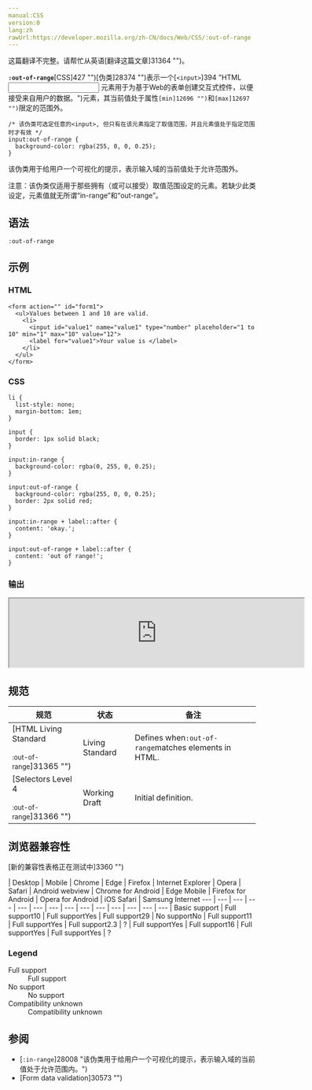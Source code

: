 ```yaml
---
manual:CSS
version:0
lang:zh
rawUrl:https://developer.mozilla.org/zh-CN/docs/Web/CSS/:out-of-range
---
```




这篇翻译不完整。请帮忙从英语[翻译这篇文章]31364 "")。




**`:out-of-range`**[CSS]427 "")[伪类]28374 "")表示一个[`<input>`]394 "HTML <input> 元素用于为基于Web的表单创建交互式控件，以便接受来自用户的数据。")元素，其当前值处于属性`[min]12696 "")`和`[max]12697 "")`限定的范围外。


```
/* 该伪类可选定任意的<input>, 但只有在该元素指定了取值范围，并且元素值处于指定范围时才有效 */
input:out-of-range {
  background-color: rgba(255, 0, 0, 0.25);
}
```


该伪类用于给用户一个可视化的提示，表示输入域的当前值处于允许范围外。

注意：该伪类仅适用于那些拥有（或可以接受）取值范围设定的元素。若缺少此类设定，元素值就无所谓“in-range”和“out-range”。

## 语法<a name="语法"></a>

```
:out-of-range
```

## 示例<a name="Example"></a>

### HTML<a name="HTML"></a>

```
<form action="" id="form1">
  <ul>Values between 1 and 10 are valid.
    <li>
      <input id="value1" name="value1" type="number" placeholder="1 to 10" min="1" max="10" value="12">
      <label for="value1">Your value is </label>
    </li>
  </ul>
</form>
```

### CSS<a name="CSS"></a>

```
li {
  list-style: none;
  margin-bottom: 1em;
}

input {
  border: 1px solid black;
}

input:in-range {
  background-color: rgba(0, 255, 0, 0.25);
}

input:out-of-range {
  background-color: rgba(255, 0, 0, 0.25);
  border: 2px solid red;
}

input:in-range + label::after {
  content: 'okay.';
}

input:out-of-range + label::after {
  content: 'out of range!';
}
```

### 输出<a name="输出"></a>

<iframe src='https://mdn.mozillademos.org/zh-CN/docs/Web/CSS/:out-of-range$samples/Example?revision=1382512' width='600' height='140'></iframe>


## 规范<a name="规范"></a>

规范 | 状态 | 备注 
 ---  |  ---  |  ---  | 
[HTML Living Standard<br></br><small>:out-of-range</small>]31365 "") | Living Standard | Defines when`:out-of-range`matches elements in HTML. 
[Selectors Level 4<br></br><small>:out-of-range</small>]31366 "") | Working Draft | Initial definition. 


## 浏览器兼容性<a name="浏览器兼容性"></a>
[新的兼容性表格正在测试中<i></i>]3360 "")

 | <abbr>Desktop<i></i></abbr> | <abbr>Mobile<i></i></abbr> 
 | <abbr>Chrome<i></i></abbr> | <abbr>Edge<i></i></abbr> | <abbr>Firefox<i></i></abbr> | <abbr>Internet Explorer<i></i></abbr> | <abbr>Opera<i></i></abbr> | <abbr>Safari<i></i></abbr> | <abbr>Android webview<i></i></abbr> | <abbr>Chrome for Android<i></i></abbr> | <abbr>Edge Mobile<i></i></abbr> | <abbr>Firefox for Android<i></i></abbr> | <abbr>Opera for Android<i></i></abbr> | <abbr>iOS Safari<i></i></abbr> | <abbr>Samsung Internet<i></i></abbr> 
 ---  |  ---  |  ---  |  ---  |  ---  |  ---  |  ---  |  ---  |  ---  |  ---  |  ---  |  ---  |  ---  |  ---  | 
Basic support | <abbr>Full support</abbr>10 | <abbr>Full support</abbr>Yes | <abbr>Full support</abbr>29 | <abbr>No support</abbr>No | <abbr>Full support</abbr>11 | <abbr>Full support</abbr>Yes | <abbr>Full support</abbr>2.3 | <abbr>?</abbr> | <abbr>Full support</abbr>Yes | <abbr>Full support</abbr>16 | <abbr>Full support</abbr>Yes | <abbr>Full support</abbr>Yes | <abbr>?</abbr> 


### Legend<a name="Legend"></a>
<dl><dt id=''><abbr>Full support</abbr></dt><dd>Full support</dd><dt id=''><abbr>No support</abbr></dt><dd>No support</dd><dt id=''><abbr>Compatibility unknown</abbr></dt><dd>Compatibility unknown</dd></dl>



## 参阅<a name="参阅"></a>

* [`:in-range`]28008 "该伪类用于给用户一个可视化的提示，表示输入域的当前值处于允许范围内。")
* [Form data validation]30573 "")



